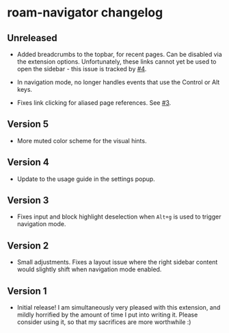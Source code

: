 # roam-navigator changelog

## Unreleased

* Added breadcrumbs to the topbar, for recent pages.  Can be disabled
  via the extension options.  Unfortunately, these links cannot yet be
  used to open the sidebar - this issue is tracked by [#4][].

* In navigation mode, no longer handles events that use the Control or
  Alt keys.

* Fixes link clicking for aliased page references. See [#3][].

[#3]: https://github.com/mgsloan/roam-navigator/issues/3
[#4]: https://github.com/mgsloan/roam-navigator/issues/4

## Version 5

* More muted color scheme for the visual hints.

## Version 4

* Update to the usage guide in the settings popup.

## Version 3

* Fixes input and block highlight deselection when `Alt+g` is used to
  trigger navigation mode.

## Version 2

* Small adjustments. Fixes a layout issue where the right sidebar
  content would slightly shift when navigation mode enabled.

## Version 1

* Initial release!  I am simultaneously very pleased with this
  extension, and mildly horrified by the amount of time I put into
  writing it. Please consider using it, so that my sacrifices are
  more worthwhile :)

